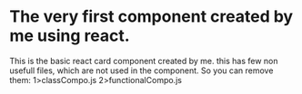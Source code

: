 # The very first component created by me using react.
 This is the basic react card component created by me. 
 this has few non usefull files, which are not used in the component. So you can remove them:
 1>classCompo.js
 2>functionalCompo.js